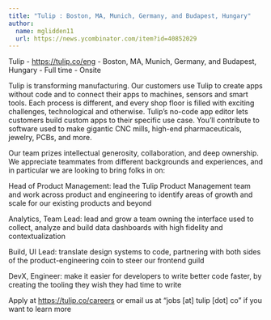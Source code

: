 ```yaml
---
title: "Tulip : Boston, MA, Munich, Germany, and Budapest, Hungary"
author:
  name: mglidden11
  url: https://news.ycombinator.com/item?id=40852029
---
```

Tulip - <a href="https:&#x2F;&#x2F;tulip.co&#x2F;eng" rel="nofollow">https:&#x2F;&#x2F;tulip.co&#x2F;eng</a> - Boston, MA, Munich, Germany, and Budapest, Hungary - Full time - Onsite

Tulip is transforming manufacturing. Our customers use Tulip to create apps without code and to connect their apps to machines, sensors and smart tools. Each process is different, and every shop floor is filled with exciting challenges, technological and otherwise. Tulip’s no-code app editor lets customers build custom apps to their specific use case. You’ll contribute to software used to make gigantic CNC mills, high-end pharmaceuticals, jewelry, PCBs, and more.

Our team prizes intellectual generosity, collaboration, and deep ownership. We appreciate teammates from different backgrounds and experiences, and in particular we are looking to bring folks in on:

Head of Product Management: lead the Tulip Product Management team and work across product and engineering to identify areas of growth and scale for our existing products and beyond

Analytics, Team Lead: lead and grow a team owning the interface used to collect, analyze and build data dashboards with high fidelity and contextualization

Build, UI Lead: translate design systems to code, partnering with both sides of the product-engineering coin to steer our frontend guild

DevX, Engineer: make it easier for developers to write better code faster, by creating the tooling they wish they had time to write

Apply at <a href="https:&#x2F;&#x2F;tulip.co&#x2F;careers" rel="nofollow">https:&#x2F;&#x2F;tulip.co&#x2F;careers</a> or email us at “jobs [at] tulip [dot] co” if you want to learn more
